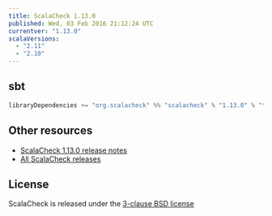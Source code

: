 ```yaml
---
title: ScalaCheck 1.13.0
published: Wed, 03 Feb 2016 21:12:24 UTC
currentver: "1.13.0"
scalaVersions:
  - "2.11"
  - "2.10"
---
```

## sbt

```scala
libraryDependencies += "org.scalacheck" %% "scalacheck" % "1.13.0" % "test"
```

## Other resources

- [ScalaCheck 1.13.0 release notes](https://github.com/rickynils/scalacheck/tree/1.13.0/RELEASE)
- [All ScalaCheck releases](../releases.html)

## License

ScalaCheck is released under the [3-clause BSD license](https://github.com/rickynils/scalacheck/tree/1.13.0/LICENSE)
